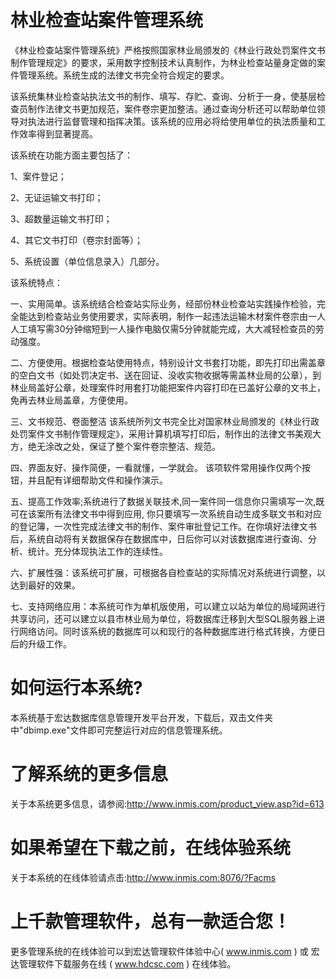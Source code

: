 # 林业检查站案件管理系统

《林业检查站案件管理系统》严格按照国家林业局颁发的《林业行政处罚案件文书制作管理规定》的要求，采用数字控制技术认真制作，为林业检查站量身定做的案件管理系统。系统生成的法律文书完全符合规定的要求。

该系统集林业检查站执法文书的制作、填写、存贮、查询、分析于一身，使基层检查员制作法律文书更加规范，案件卷宗更加整洁。通过查询分析还可以帮助单位领导对执法进行监督管理和指挥决策。该系统的应用必将给使用单位的执法质量和工作效率得到显著提高。 

该系统在功能方面主要包括了：

1、案件登记；

2、无证运输文书打印；

3、超数量运输文书打印；

4、其它文书打印（卷宗封面等）；

5、系统设置（单位信息录入）几部分。 

该系统特点： 

一、实用简单。该系统结合检查站实际业务，经部份林业检查站实践操作检验，完全能达到检查站业务使用要求，实际表明，制作一起违法运输木材案件卷宗由一人人工填写需30分钟缩短到一人操作电脑仅需5分钟就能完成，大大减轻检查员的劳动强度。 

二、方便使用。根据检查站使用特点，特别设计文书套打功能，即先打印出需盖章的空白文书（如处罚决定书、送在回证、没收实物收据等需盖林业局的公章），到林业局盖好公章，处理案件时用套打功能把案件内容打印在已盖好公章的文书上，免再去林业局盖章，方便使用。 

三、文书规范、卷面整洁 该系统所列文书完全比对国家林业局颁发的《林业行政处罚案件文书制作管理规定》，采用计算机填写打印后，制作出的法律文书美观大方，绝无涂改之处，保证了整个案件卷宗整洁、规范。 

四、界面友好、操作简便，一看就懂，一学就会。 该项软件常用操作仅两个按钮，并且配有详细帮助文件和操作演示。 

五、提高工作效率;系统进行了数据关联技术,同一案件同一信息你只需填写一次,既可在该案所有法律文书中得到应用, 你只要填写一次系统自动生成多联文书和对应的登记簿，一次性完成法律文书的制作、案件审批登记工作。在你填好法律文书后，系统自动将有关数据保存在数据库中，日后你可以对该数据库进行查询、分析、统计。充分体现执法工作的连续性。 

六、扩展性强：该系统可扩展，可根据各自检查站的实际情况对系统进行调整，以达到最好的效果。 

七、支持网络应用：本系统可作为单机版使用，可以建立以站为单位的局域网进行共享访问，还可以建立以县市林业局为单位，将数据库迁移到大型SQL服务器上进行网络访问。同时该系统的数据库可以和现行的各种数据库进行格式转换，方便日后的升级工作。 

# 如何运行本系统?

本系统基于宏达数据库信息管理开发平台开发，下载后，双击文件夹中"dbimp.exe"文件即可完整运行对应的信息管理系统。

# 了解系统的更多信息

关于本系统更多信息，请参阅:http://www.inmis.com/product_view.asp?id=613

# 如果希望在下载之前，在线体验系统

关于本系统的在线体验请点击:http://www.inmis.com:8076/?Facms

# 上千款管理软件，总有一款适合您！

更多管理系统的在线体验可以到宏达管理软件体验中心( www.inmis.com ) 或 宏达管理软件下载服务在线 ( www.hdcsc.com ) 在线体验。


